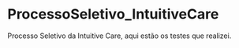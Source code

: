 # ProcessoSeletivo_IntuitiveCare
Processo Seletivo da Intuitive Care, aqui estão os testes que realizei.

